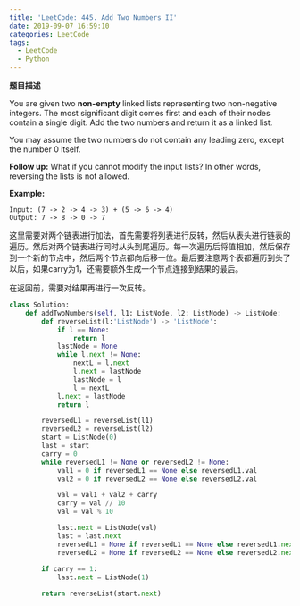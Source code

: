 ```yaml
---
title: 'LeetCode: 445. Add Two Numbers II'
date: 2019-09-07 16:59:10
categories: LeetCode
tags:
  - LeetCode
  - Python
---
```


**题目描述**

You are given two **non-empty** linked lists representing two non-negative integers. The most significant digit comes first and each of their nodes contain a single digit. Add the two numbers and return it as a linked list.

You may assume the two numbers do not contain any leading zero, except the number 0 itself.

**Follow up:**
What if you cannot modify the input lists? In other words, reversing the lists is not allowed.

**Example:**

```
Input: (7 -> 2 -> 4 -> 3) + (5 -> 6 -> 4)
Output: 7 -> 8 -> 0 -> 7
```

<!--more-->



这里需要对两个链表进行加法，首先需要将列表进行反转，然后从表头进行链表的遍历。然后对两个链表进行同时从头到尾遍历。每一次遍历后将值相加，然后保存到一个新的节点中，然后两个节点都向后移一位。最后要注意两个表都遍历到头了以后，如果carry为1，还需要额外生成一个节点连接到结果的最后。

在返回前，需要对结果再进行一次反转。

```python
class Solution:
    def addTwoNumbers(self, l1: ListNode, l2: ListNode) -> ListNode:
        def reverseList(l:'ListNode') -> 'ListNode':
            if l == None:
                return l
            lastNode = None
            while l.next != None:
                nextL = l.next
                l.next = lastNode
                lastNode = l
                l = nextL
            l.next = lastNode
            return l

        reversedL1 = reverseList(l1)
        reversedL2 = reverseList(l2)
        start = ListNode(0)
        last = start
        carry = 0
        while reversedL1 != None or reversedL2 != None:
            val1 = 0 if reversedL1 == None else reversedL1.val
            val2 = 0 if reversedL2 == None else reversedL2.val

            val = val1 + val2 + carry
            carry = val // 10
            val = val % 10

            last.next = ListNode(val)
            last = last.next
            reversedL1 = None if reversedL1 == None else reversedL1.next
            reversedL2 = None if reversedL2 == None else reversedL2.next
            
        if carry == 1:
            last.next = ListNode(1)

        return reverseList(start.next)
```

